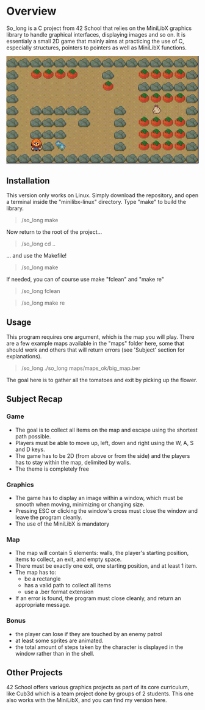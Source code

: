# Overview

So_long is a C project from 42 School that relies on the MiniLibX graphics library to handle graphical interfaces, displaying images and so on. 
It is essentialy a small 2D game that mainly aims at practicing the use of C, especially structures, pointers to pointers as well as MiniLibX functions.

[![](https://github.com/mgourlai42/so_long/blob/4dfbef9d1ccd0d0c2beb3dd8ba3b0eec4f44dd03/demo.gif)]()

## Installation
This version only works on Linux.
Simply download the repository, and open a terminal inside the "minilibx-linux" directory. Type "make" to build the library.
> /so_long make

Now return to the root of the project...
> /so_long cd ..

... and use the Makefile!
> /so_long make

If needed, you can of course use make "fclean" and "make re"
> /so_long fclean

> /so_long make re

## Usage
This program requires one argument, which is the map you will play.
There are a few example maps available in the "maps" folder here, some that should work and others that will return errors (see 'Subject' section for explanations).
> /so_long ./so_long maps/maps_ok/big_map.ber

The goal here is to gather all the tomatoes and exit by picking up the flower. 

## Subject Recap
### Game
- The goal is to collect all items on the map and escape using the shortest path possible.
- Players must be able to move up, left, down and right using the W, A, S and D keys.
- The game has to be 2D (from above or from the side) and the players has to stay within the map, delimited by walls.
- The theme is completely free
### Graphics
- The game has to display an image within a window, which must be smooth when moving, minimizing or changing size.
- Pressing ESC or clicking the window's cross must close the window and leave the program cleanly.
- The use of the MiniLibX is mandatory
### Map
- The map will contain 5 elements: walls, the player's starting position, items to collect, an exit, and empty space.
- There must be exactly one exit, one starting position, and at least 1 item.
- The map has to:
  - be a rectangle
  - has a valid path to collect all items
  - use a .ber format extension
- If an error is found, the program must close cleanly, and return an appropriate message.
### Bonus
- the player can lose if they are touched by an enemy patrol
- at least some sprites are animated.
- the total amount of steps taken by the character is displayed in the window rather than in the shell.

## Other Projects
42 School offers various graphics projects as part of its core curriculum, like Cub3d which is a team project done by groups of 2 students. 
This one also works with the MiniLibX, and you can find my version here.
